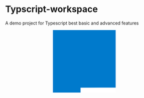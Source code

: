 # Typscript-workspace
A demo project for Typescript best basic and advanced features

<p align="center">
  <img src="https://github.com/FienexSistorm/Typscript-workspace/blob/master/typescript.svg" width="200" height="200" align="center" />
</p>
